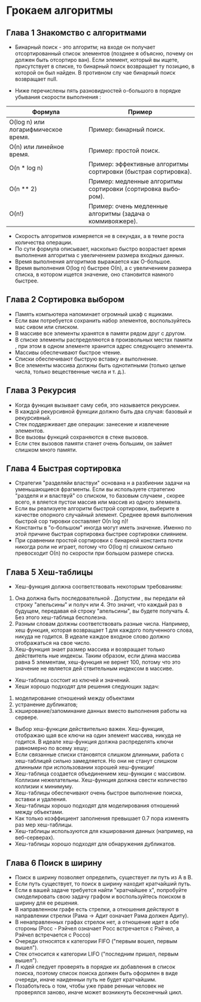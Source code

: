 # Грокаем алгоритмы

## Глава 1 Знакомство с алгоритмами

* Бинарный поиск - это алгоритм; на входе он получает отсортированный
список элементов (позднее я объясню, почему он должен быть отсортиро­
ван). Если элемент, который вы ищете, присутствует в списке, то бинарный
поиск возвращает ту позицию, в которой он был найден. В противном слу­
чае бинарный поиск возвращает null.

* Ниже перечислены пять разновидностей о-большого в порядке убывания скорости выполнения :

| Формула                             | Пример                                                         |
| ----------------------------------- | -------------------------------------------------------------- |
| O(log n) или логарифмическое время. | Пример: бинарный поиск.                                        |
| О(n) или линейное время.            | Пример: простой поиск.                                         |
| O(n * log n)                        | Пример: эффективные алгоритмы сортировки (быстрая сортировка). |
| О(n ** 2)                           | Пример: медленные алгоритмы сортировки (сортировка выбо­ром).  |
| О(n!)                               | Пример: очень медленные алгоритмы (задача о коммивояжере).     |

* Скорость алгоритмов измеряется не в секундах, а в темпе роста количества операции.
* По сути формула описывает, насколько быстро возрастает время выпол­нения алгоритма с увеличением размера входных данных.
* Время выполнения алгоритмов выражается как O-большое.
* Время выполнения O(log n) быстрее О(n), а с увеличением размера списка, в котором ищется значение, оно становится намного быстрее.

## Глава 2 Сортировка выбором

* Память компьютера напоминает огромный шкаф с ящиками.
* Если вам потребуется сохранить набор элементов, воспользуйтесь мас­
сивом или списком.
* В массиве все элементы хранятся в памяти рядом друг с другом.
* В списке элементы распределяются в произвольных местах памяти , при
этом в одном элементе хранится адрес следующего элемента.
* Массивы обеспечивают быстрое чтение.
* Списки обеспечивают быструю вставку и выполнение.
* Все элементы массива должны быть однотипными (только целые числа,
только вещественные числа и т. д.).

## Глава 3 Рекурсия

* Когда функция вызывает саму себя, это называется рекурсиеи.
* В каждой рекурсивной функции должно быть два случая: базовый и рекурсивный.
* Стек поддерживает две операции: занесение и извлечение элементов.
* Все вызовы функций сохраняются в сте­ке вызовов.
* Если стек вызовов памяти станет очень большим, он займет слишком много памяти.

## Глава 4 Быстрая сортировка

* Стратегия "разделяйи властвуи" основана н а разбиении задачи на уменьшающиеся фрагменты. Если вы используете стратегию "разделя и и властвуй" со списком, то базовым случаем , скорее всего, я вляется
пустои массив или массив из одного элемента.
* Если вы реализуете алгоритм быстрой сортировки, выберите в качестве
опорного случайный элемент. Среднее время выполнения быстрой сор­
тировки составляет О(n log n)!
* Константы в "о-большом" иногда могут иметь значение. Именно по
этой причине быстрая сортировка быстрее сортировки слиянием.
* При сравнении простой сортировки с бинарной константа почти никогда
роли не играет, потому что O(log n) слишком сильно превосходит О(n)
по скорости при большом размере списка.

## Глава 5 Хеш-таблицы

* Хеш-функция должна соответствовать некоторым требованиям:
1. Она должна быть последовательной . Допустим , вы передали ей строку "апельсины" и получ или 4. Это значит, что каждый раз в будущем, передавая ей строку "апельсины", вы будете получать 4. Без этого хеш­-таблица бесполезна.
1. Разным словам должны соответствовать разные числа. Например, хеш­
функция, которая возвращает 1 для каждого полученного слова, никуда
не годится. В идеале каждое входное слово должно отображаться на свое
число.
1. Хеш-функция знает размер массива и возвращает только действитель­
ные индексы. Таким образом, если длина массива равна 5 элементам,
хеш-функция не вернет 100, потому что это значение не является дей­
ствительным индексом в массиве.
* Хеш-таблица состоит из ключей и значений.
* Хеши хорошо подходят для решения следующих задач:
1. моделирование отношений между объектами
2. устранение дубликатов;
3. кэширование/запоминание данных вместо выполнения работы на сер­вере.
* Выбор хеш-функции действительно важен. Хеш-функция, отображаю­
щая все ключи на один элемент массива, никуда не годится. В идеале
хеш-функция должна распределять ключи равномерно по всему хешу;
* Если связанные списки становятся слишком длинными, работа с
хеш-таблицей сильно замедляется. Но они не станут слишком длинными при
использовании хорошей хеш-функции!
* Хеш-таблица создается объединением хеш-функции с массивом.
Коллизии нежелательны. Хеш-функция должна свести количество коллизии к минимуму.
* Хеш-таблицы обеспечивают очень быстрое выполнение поиска, вставки
и удаления.
* Хеш-таблицы хорошо подходят для моделирования отношений между
объектами.
* Как только коэффициент заполнения превышает 0.7 пора изменять раз­
мер хеш-таблицы.
* Хеш-таблицы используются для кэширования данных (например, на
веб-серверах).
* Хеш-таблицы хорошо подходят для обнаружения дубликатов.

## Глава 6 Поиск в ширину

* Поиск в ширину позволяет определить, существует ли путь из А в В.
* Если путь существует, то поиск в ширину находит кратчайший путь.
* Если в вашей задаче требуется найти "кратчайшее х", попробуйте смоделировать свою задачу графом и воспользуйтесь поиском в ширину для ее решения.
* В направленном графе есть стрелки, а отношения действуют в направлении стрелки (Рама -> Адит означает Рама должен Адиту).
* В ненаправленных графах стрелок нет, а отношение идет в обе стороны
(Росс - Рэйчел означает Росс встречается с Рэйчел, а Рэйчел встреча­ется с Россо)
* Очереди относятся к категории FIFO ("первым вошел, первым вышел").
* Стек относится к категории LIFO ("последним пришел, первым вышел").
* Л юдей следует проверять в порядке их добавления в список поиска, поэтому
список поиска должен быть оформлен в виде очереди, иначе наиденныи путь
не будет кратчайшим.
* Позаботьтесь о том, чтобы уже праве ренныи человек не проверялся заново, иначе может возникнуть бесконечный цикл.


